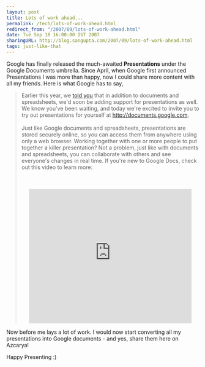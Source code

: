 ```yaml
---
layout: post
title: Lots of work ahead...
permalink: /tech/lots-of-work-ahead.html
redirect_from: "/2007/09/lots-of-work-ahead.html"
date: Tue Sep 18 16:00:00 IST 2007
sharingURL: http://blog.sangupta.com/2007/09/lots-of-work-ahead.html
tags: just-like-that
---
```


Google has finally released the much-awaited **Presentations** under the Google 
Documents umbrella. Since April, when Google first announced Presentations I was 
more than happy, now I could share more content with all my friends. Here is what 
Google has to say,

<!-- break here -->

>    Earlier this year, we 
>   <a target="_blank" href="http://googleblog.blogspot.com/2007/04/were-expecting.html">told you</a> that in addition to documents and spreadsheets, we'd soon be adding support for presentations as well. We know you've been waiting, and today we're excited to invite you to try out presentations for yourself at 
>    <a target="_blank" href="http://documents.google.com/">http://documents.google.com</a>.
>    <br>
>    <br>Just like Google documents and spreadsheets, presentations are stored securely online, so you can access them from anywhere using only a web browser. Working together with one or more people to put together a killer presentation? Not a problem, just like with documents and spreadsheets, you can collaborate with others and see everyone's changes in real time. If you're new to Google Docs, check out this video to learn more:
>    <br>
>    <p></p>
>    <br>
>    <div align="center">
>        <br>
>        <embed type="application/x-shockwave-flash" src="http://www.youtube.com/v/eRqUE6IHTEA" allowscriptaccess="never" align="middle" height="350" width="425">
>        <br>
>    </div>

Now before me lays a lot of work. I would now start converting all my presentations 
into Google documents - and yes, share them here on Azcarya!

Happy Presenting :)

